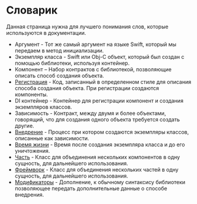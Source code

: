 # Словарик

Данная страница нужна для лучшего понимания слов, которые используются в документации.

* Аргумент - Тот же самый аргумент на языке Swift, который мы передаем в метод инициализации.
* Экземпляр класса - Swift или Obj-C объект, который был создан с помощью библиотеки, используя контейнер.
* Компонент – Набор контрактов с библиотекой, позволяющие описать способ создания объекта. 
* [Регистрация](core/registration_and_service.md) - Код, записанный в определенном стиле для описания способа создания объекта. При регистрации создаются компоненты.
* DI контейнер - Контейнер для регистрации компонент и создания экземпляров классов.
* Зависимость - Контракт, между двумя и более объектами, говорящий, что для создания одного объекта требуется создать другие.
* [Внедрение](core/injection.md) - Процесс при котором создаются экземпляры классов, описанные как зависимости.
* [Время жизни](core/scope_and_lifetime.md) - Время после создания экземпляра класса и до его уничтожения.
* [Часть](core/modular.md#Часть) - Класс для объединения нескольких компонентов в одну сущность, для дальнейшего использования.
* [Фреймворк](core/modular.md#Фреймворк) - Класс для объединения нескольких частей в одну сущность, для дальнейшего использования.
* [Модификаторы](core/modificated_injection.md) - Дополнение, к обычному синтаксису библиотеки позволяющее передать дополнительные данные о способе внедрения.

